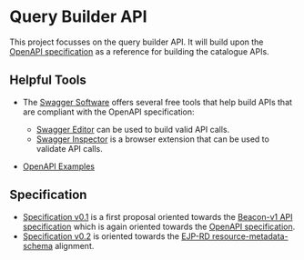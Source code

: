 # Query Builder API

This project focusses on the query builder API.
It will build upon the [OpenAPI specification](http://spec.openapis.org/oas/v3.0.3 "http://spec.openapis.org/oas/v3.0.3") as a reference for building the catalogue APIs.

## Helpful Tools

- The [Swagger Software](https://swagger.io "https://swagger.io") offers several free tools that help build APIs that are compliant with the OpenAPI specification:

  - [Swagger Editor](https://swagger.io/tools/swagger-editor/ "https://swagger.io/tools/swagger-editor/") can be used to build valid API calls.
  - [Swagger Inspector](https://inspector.swagger.io/builder "https://inspector.swagger.io/builder") is a browser extension that can be used to validate API calls.
  
- [OpenAPI Examples](https://github.com/OAI/OpenAPI-Specification/tree/master/examples "https://github.com/OAI/OpenAPI-Specification/tree/master/examples")

## Specification

- [Specification v0.1](https://github.com/ejp-rd-vp/query_builder_api/blob/master/versions/v01/specification.yaml "https://github.com/ejp-rd-vp/query_builder_api/blob/master/versions/v01/specification.yaml") is a first proposal oriented towards the [Beacon-v1 API specification](https://github.com/ga4gh-beacon/specification/blob/master/beacon.md "https://github.com/ga4gh-beacon/specification/blob/master/beacon.md") which is again oriented towards the [OpenAPI specification](http://spec.openapis.org/oas/v3.0.3 "http://spec.openapis.org/oas/v3.0.3").
- [Specification v0.2](https://github.com/ejp-rd-vp/query_builder_api/blob/master/versions/v02/specification.yaml "https://github.com/ejp-rd-vp/query_builder_api/blob/master/versions/v02/specification.yaml") is oriented towards the [EJP-RD resource-metadata-schema](https://github.com/ejp-rd-vp/resource-metadata-schema "https://github.com/ejp-rd-vp/resource-metadata-schema") alignment.
